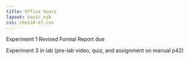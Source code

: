 ```yaml
---
title: Office hours
layout: basic.njk
css: che110-e7.css
---
```


Experiment 1 Revised Formal Report due

Experiment 3 in lab (pre-lab video, quiz, and assignment on manual p42)
